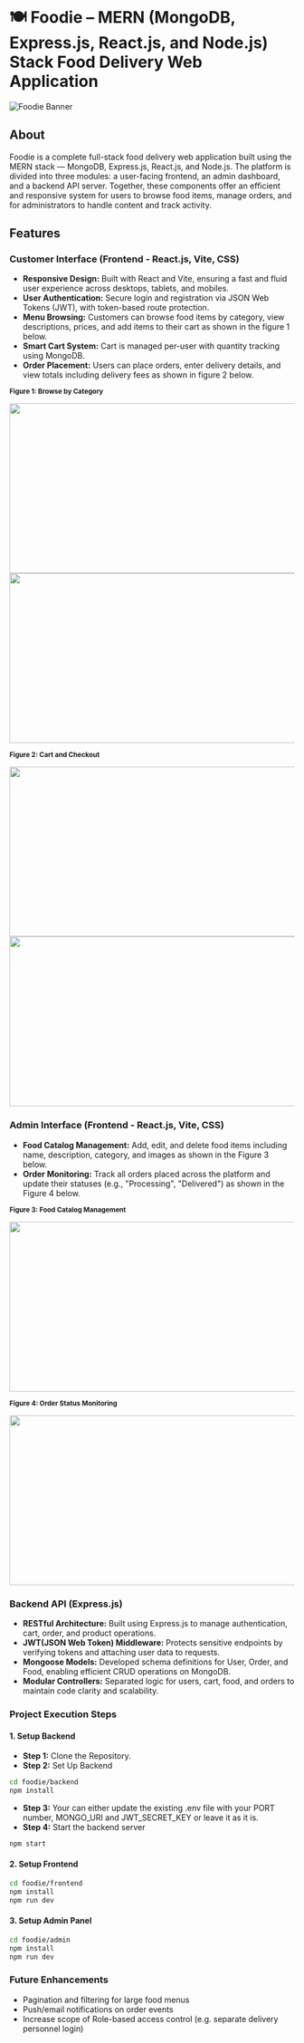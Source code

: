 # 🍽️ Foodie – MERN (MongoDB, Express.js, React.js, and Node.js) Stack Food Delivery Web Application

<img src="Images/Home_Page_A.png" alt="Foodie Banner">

## About
Foodie is a complete full-stack food delivery web application built using the MERN stack — MongoDB, Express.js, React.js, and Node.js. The platform is divided into three modules: a user-facing frontend, an admin dashboard, and a backend API server. Together, these components offer an efficient and responsive system for users to browse food items, manage orders, and for administrators to handle content and track activity.

## Features
### Customer Interface (Frontend - React.js, Vite, CSS)
- **Responsive Design:** Built with React and Vite, ensuring a fast and fluid user experience across desktops, tablets, and mobiles.
- **User Authentication:** Secure login and registration via JSON Web Tokens (JWT), with token-based route protection.
- **Menu Browsing:** Customers can browse food items by category, view descriptions, prices, and add items to their cart as shown in the figure 1 below.
- **Smart Cart System:** Cart is managed per-user with quantity tracking using MongoDB.
- **Order Placement:** Users can place orders, enter delivery details, and view totals including delivery fees as shown in figure 2 below.
  
<p align=""><strong><small>Figure 1: Browse by Category </small></strong></p> 

<img src="Images/Home_Page_B.png" height= "300" width="650" style="margin-right: 10px;"/>   

<img src="Images/Home_Page_C.png" height="300" width="650"/>

<p align=""><strong><small>Figure 2: Cart and Checkout </small></strong></p> 

<img src="Images/Checkout_Page_1.png" height= "300" width="650" style="margin-right: 10px;"/>   

<img src="Images/Checkout_Page_2.png" height="300" width="650"/>

### Admin Interface (Frontend - React.js, Vite, CSS)
- **Food Catalog Management:** Add, edit, and delete food items including name, description, category, and images as shown in the Figure 3 below.
- **Order Monitoring:** Track all orders placed across the platform and update their statuses (e.g., "Processing", "Delivered") as shown in the Figure 4 below.
  
<p align=""><strong><small>Figure 3: Food Catalog Management </small></strong></p> 

<img src="Images/Admin_Page_1.png" height= "300" width="650"/>

<p align=""><strong><small>Figure 4: Order Status Monitoring </small></strong></p> 

<img src="Images/Admin_Page_2.png" height= "300" width="650"/>

### Backend API (Express.js)
- **RESTful Architecture:** Built using Express.js to manage authentication, cart, order, and product operations.
- **JWT(JSON Web Token) Middleware:** Protects sensitive endpoints by verifying tokens and attaching user data to requests.
- **Mongoose Models:** Developed schema definitions for User, Order, and Food, enabling efficient CRUD operations on MongoDB.
- **Modular Controllers:** Separated logic for users, cart, food, and orders to maintain code clarity and scalability.

### Project Execution Steps
####  1. Setup Backend
- **Step 1:** Clone the Repository.
- **Step 2:** Set Up Backend
```bash
cd foodie/backend
npm install
```
- **Step 3:** Your can either update the existing .env file with your PORT number, MONGO_URI and JWT_SECRET_KEY or leave it as it is.
- **Step 4:** Start the backend server
```bash
npm start
```
#### 2. Setup Frontend
```bash
cd foodie/frontend
npm install
npm run dev
```
#### 3. Setup Admin Panel
```bash
cd foodie/admin
npm install
npm run dev
```
### Future Enhancements
- Pagination and filtering for large food menus
- Push/email notifications on order events
- Increase scope of Role-based access control (e.g. separate delivery personnel login)

  
